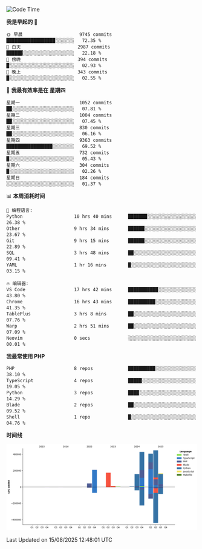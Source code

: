 <!--START_SECTION:waka-->
![Code Time](http://img.shields.io/badge/Code%20Time-4%2C013%20hrs%204%20mins-blue)

**我是早起的 🐤** 

```text
🌞 早晨                     9745 commits        ██████████████████░░░░░░░   72.35 % 
🌆 白天                     2987 commits        ██████░░░░░░░░░░░░░░░░░░░   22.18 % 
🌃 傍晚                     394 commits         █░░░░░░░░░░░░░░░░░░░░░░░░   02.93 % 
🌙 晚上                     343 commits         █░░░░░░░░░░░░░░░░░░░░░░░░   02.55 % 
```
📅 **我最有效率是在 星期四** 

```text
星期一                      1052 commits        ██░░░░░░░░░░░░░░░░░░░░░░░   07.81 % 
星期二                      1004 commits        ██░░░░░░░░░░░░░░░░░░░░░░░   07.45 % 
星期三                      830 commits         ██░░░░░░░░░░░░░░░░░░░░░░░   06.16 % 
星期四                      9363 commits        █████████████████░░░░░░░░   69.52 % 
星期五                      732 commits         █░░░░░░░░░░░░░░░░░░░░░░░░   05.43 % 
星期六                      304 commits         █░░░░░░░░░░░░░░░░░░░░░░░░   02.26 % 
星期日                      184 commits         ░░░░░░░░░░░░░░░░░░░░░░░░░   01.37 % 
```


📊 **本周消耗时间** 

```text
💬 编程语言: 
Python                   10 hrs 40 mins      ███████░░░░░░░░░░░░░░░░░░   26.38 % 
Other                    9 hrs 34 mins       ██████░░░░░░░░░░░░░░░░░░░   23.67 % 
Git                      9 hrs 15 mins       ██████░░░░░░░░░░░░░░░░░░░   22.89 % 
SQL                      3 hrs 48 mins       ██░░░░░░░░░░░░░░░░░░░░░░░   09.41 % 
YAML                     1 hr 16 mins        █░░░░░░░░░░░░░░░░░░░░░░░░   03.15 % 

🔥 编辑器: 
VS Code                  17 hrs 42 mins      ███████████░░░░░░░░░░░░░░   43.80 % 
Chrome                   16 hrs 43 mins      ██████████░░░░░░░░░░░░░░░   41.35 % 
TablePlus                3 hrs 8 mins        ██░░░░░░░░░░░░░░░░░░░░░░░   07.76 % 
Warp                     2 hrs 51 mins       ██░░░░░░░░░░░░░░░░░░░░░░░   07.09 % 
Neovim                   0 secs              ░░░░░░░░░░░░░░░░░░░░░░░░░   00.01 % 
```

**我最常使用 PHP** 

```text
PHP                      8 repos             ██████████░░░░░░░░░░░░░░░   38.10 % 
TypeScript               4 repos             █████░░░░░░░░░░░░░░░░░░░░   19.05 % 
Python                   3 repos             ████░░░░░░░░░░░░░░░░░░░░░   14.29 % 
Blade                    2 repos             ██░░░░░░░░░░░░░░░░░░░░░░░   09.52 % 
Shell                    1 repo              █░░░░░░░░░░░░░░░░░░░░░░░░   04.76 % 
```



**时间线**

![Lines of Code chart](https://raw.githubusercontent.com/abrahamgreyson/abrahamgreyson/main/assets/bar_graph.png)


 Last Updated on 15/08/2025 12:48:01 UTC
<!--END_SECTION:waka-->
